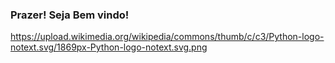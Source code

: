 ### Prazer! Seja Bem vindo!

<img>https://upload.wikimedia.org/wikipedia/commons/thumb/c/c3/Python-logo-notext.svg/1869px-Python-logo-notext.svg.png</img>
